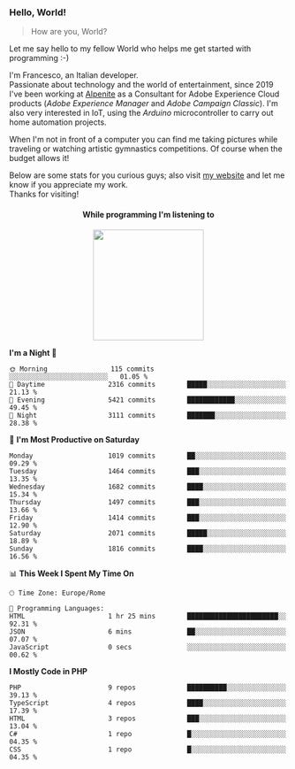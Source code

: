 ### Hello, World!

> How are you, World?

Let me say hello to my fellow World who helps me get started with programming :-)

I'm Francesco, an Italian developer.  
Passionate about technology and the world of entertainment, since 2019 I've been working at [Alpenite](https://www.alpenite.com) as a Consultant for Adobe Experience Cloud products (*Adobe Experience Manager* and *Adobe Campaign Classic*). I'm also very interested in IoT, using the *Arduino* microcontroller to carry out home automation projects.

When I'm not in front of a computer you can find me taking pictures while traveling or watching artistic gymnastics competitions. Of course when the budget allows it!

Below are some stats for you curious guys; also visit [my website](https://www.francescorega.eu) and let me know if you appreciate my work.  
Thanks for visiting!

<div align="center">
  <h4>While programming I'm listening to</h4>
  <a href="https://apps.francescorega.eu/now-playing/11147232609" target="_blank"><img src="https://apps.francescorega.eu/now-playing/11147232609" width="200"></a>
</div>

<!--START_SECTION:waka-->
**I'm a Night 🦉** 

```text
🌞 Morning                115 commits         ░░░░░░░░░░░░░░░░░░░░░░░░░   01.05 % 
🌆 Daytime                2316 commits        █████░░░░░░░░░░░░░░░░░░░░   21.13 % 
🌃 Evening                5421 commits        ████████████░░░░░░░░░░░░░   49.45 % 
🌙 Night                  3111 commits        ███████░░░░░░░░░░░░░░░░░░   28.38 % 
```
📅 **I'm Most Productive on Saturday** 

```text
Monday                   1019 commits        ██░░░░░░░░░░░░░░░░░░░░░░░   09.29 % 
Tuesday                  1464 commits        ███░░░░░░░░░░░░░░░░░░░░░░   13.35 % 
Wednesday                1682 commits        ████░░░░░░░░░░░░░░░░░░░░░   15.34 % 
Thursday                 1497 commits        ███░░░░░░░░░░░░░░░░░░░░░░   13.66 % 
Friday                   1414 commits        ███░░░░░░░░░░░░░░░░░░░░░░   12.90 % 
Saturday                 2071 commits        █████░░░░░░░░░░░░░░░░░░░░   18.89 % 
Sunday                   1816 commits        ████░░░░░░░░░░░░░░░░░░░░░   16.56 % 
```


📊 **This Week I Spent My Time On** 

```text
🕑︎ Time Zone: Europe/Rome

💬 Programming Languages: 
HTML                     1 hr 25 mins        ███████████████████████░░   92.31 % 
JSON                     6 mins              ██░░░░░░░░░░░░░░░░░░░░░░░   07.07 % 
JavaScript               0 secs              ░░░░░░░░░░░░░░░░░░░░░░░░░   00.62 % 
```

**I Mostly Code in PHP** 

```text
PHP                      9 repos             ██████████░░░░░░░░░░░░░░░   39.13 % 
TypeScript               4 repos             ████░░░░░░░░░░░░░░░░░░░░░   17.39 % 
HTML                     3 repos             ███░░░░░░░░░░░░░░░░░░░░░░   13.04 % 
C#                       1 repo              █░░░░░░░░░░░░░░░░░░░░░░░░   04.35 % 
CSS                      1 repo              █░░░░░░░░░░░░░░░░░░░░░░░░   04.35 % 
```




<!--END_SECTION:waka-->
